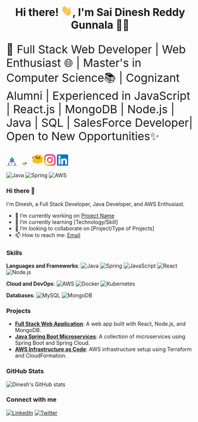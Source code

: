 <h1 align="center"> Hi there! <img src ="https://github.com/dinesh06003/dinesh06003/blob/main/Assets/Hi.gif" width = "30px">, I'm Sai Dinesh Reddy Gunnala 👨‍💻</h1> 
<p style="font-size: 30px; align: center">
  🚀 Full Stack Web Developer | Web Enthusiast 🌐 | Master's in Computer Science📚 | Cognizant Alumni | Experienced in JavaScript | React.js | MongoDB | Node.js | Java | SQL | SalesForce Developer|            Open to New Opportunities✨</p>
<img src ="https://github.com/dinesh06003/dinesh06003/blob/main/Assets/Developer.gif" width = "30px">
<img src ="https://github.com/dinesh06003/dinesh06003/blob/main/Assets/Handshake.gif" width = "30px">
<img src ="https://github.com/dinesh06003/dinesh06003/blob/main/Assets/happy.gif" width = "30px">
<a href = "https://www.instagram.com/dinesh_dinnu_0603/" target = "_blank"><img src ="https://github.com/dinesh06003/dinesh06003/blob/main/Assets/Instagram.svg" width = "30px"></a>
<a href = "https://www.linkedin.com/feed/" target="_blank"><img src ="https://github.com/dinesh06003/dinesh06003/blob/main/Assets/Linkedin.svg" width = "30px"></a>

![Java](https://img.shields.io/badge/Java-ED8B00?style=for-the-badge&logo=java&logoColor=white)
![Spring](https://img.shields.io/badge/Spring-6DB33F?style=for-the-badge&logo=spring&logoColor=white)
![AWS](https://img.shields.io/badge/AWS-232F3E?style=for-the-badge&logo=amazon-aws&logoColor=white)

### Hi there 👋

I'm Dinesh, a Full Stack Developer, Java Developer, and AWS Enthusiast.

- 🔭 I’m currently working on [Project Name](https://github.com/dinesh06003/project-name)
- 🌱 I’m currently learning [Technology/Skill]
- 👯 I’m looking to collaborate on [Project/Type of Projects]
- 📫 How to reach me: [Email](mailto:your.email@example.com)

### Skills

**Languages and Frameworks**:
![Java](https://img.shields.io/badge/Java-ED8B00?style=for-the-badge&logo=java&logoColor=white)
![Spring](https://img.shields.io/badge/Spring-6DB33F?style=for-the-badge&logo=spring&logoColor=white)
![JavaScript](https://img.shields.io/badge/JavaScript-F7DF1E?style=for-the-badge&logo=javascript&logoColor=black)
![React](https://img.shields.io/badge/React-20232A?style=for-the-badge&logo=react&logoColor=61DAFB)
![Node.js](https://img.shields.io/badge/Node.js-339933?style=for-the-badge&logo=nodedotjs&logoColor=white)

**Cloud and DevOps**:
![AWS](https://img.shields.io/badge/AWS-232F3E?style=for-the-badge&logo=amazon-aws&logoColor=white)
![Docker](https://img.shields.io/badge/Docker-2496ED?style=for-the-badge&logo=docker&logoColor=white)
![Kubernetes](https://img.shields.io/badge/Kubernetes-326CE5?style=for-the-badge&logo=kubernetes&logoColor=white)

**Databases**:
![MySQL](https://img.shields.io/badge/MySQL-4479A1?style=for-the-badge&logo=mysql&logoColor=white)
![MongoDB](https://img.shields.io/badge/MongoDB-47A248?style=for-the-badge&logo=mongodb&logoColor=white)

### Projects

- [**Full Stack Web Application**](https://github.com/dinesh06003/full-stack-app): A web app built with React, Node.js, and MongoDB.
- [**Java Spring Boot Microservices**](https://github.com/dinesh06003/spring-boot-microservices): A collection of microservices using Spring Boot and Spring Cloud.
- [**AWS Infrastructure as Code**](https://github.com/dinesh06003/aws-iac): AWS infrastructure setup using Terraform and CloudFormation.

### GitHub Stats

![Dinesh's GitHub stats](https://github-readme-stats.vercel.app/api?username=dinesh06003&show_icons=true&theme=radical)

### Connect with me

[![LinkedIn](https://img.shields.io/badge/LinkedIn-Profile-blue)](https://www.linkedin.com/in/your-profile)
[![Twitter](https://img.shields.io/badge/Twitter-Profile-blue)](https://twitter.com/your-profile)



<!--
**dinesh06003/dinesh06003** is a ✨ _special_ ✨ repository because its `README.md` (this file) appears on your GitHub profile.

Here are some ideas to get you started:

- 🔭 I’m currently working on ...
- 🌱 I’m currently learning ...
- 👯 I’m looking to collaborate on ...
- 🤔 I’m looking for help with ...
- 💬 Ask me about ...
- 📫 How to reach me: ...
- 😄 Pronouns: ...
- ⚡ Fun fact: ...
-->
